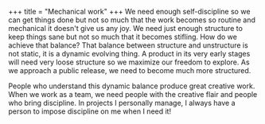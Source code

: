 +++
title = "Mechanical work"
+++
We need enough self-discipline so we can get things done but not so much that the work becomes so routine and mechanical it doesn't give us any joy. We need just enough structure to keep things sane but not so much that it becomes stifling. How do we achieve that balance? That balance between structure and unstructure is not static, it is a dynamic evolving thing. A product in its very early stages will need very loose structure so we maximize our freedom to explore. As we approach a public release, we need to become much more structured.

People who understand this dynamic balance produce great creative work. When we work as a team, we need people with the creative flair and people who bring discipline. In projects I personally manage, I always have a person to impose discipline on me when I need it!